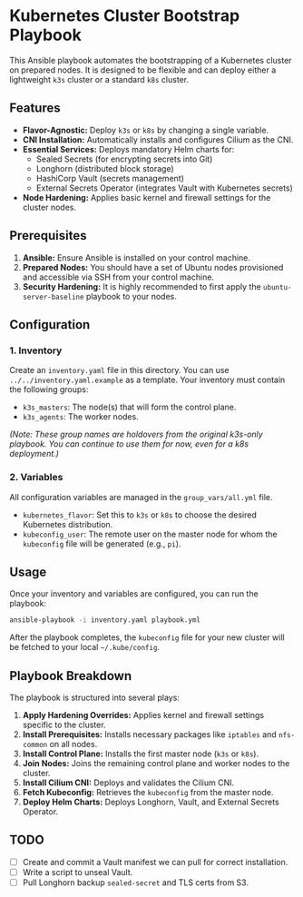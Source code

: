 # Kubernetes Cluster Bootstrap Playbook

This Ansible playbook automates the bootstrapping of a Kubernetes cluster on prepared nodes. It is designed to be flexible and can deploy either a lightweight `k3s` cluster or a standard `k8s` cluster.

## Features

*   **Flavor-Agnostic:** Deploy `k3s` or `k8s` by changing a single variable.
*   **CNI Installation:** Automatically installs and configures Cilium as the CNI.
*   **Essential Services:** Deploys mandatory Helm charts for:
    *   Sealed Secrets (for encrypting secrets into Git)
    *   Longhorn (distributed block storage)
    *   HashiCorp Vault (secrets management)
    *   External Secrets Operator (integrates Vault with Kubernetes secrets)
*   **Node Hardening:** Applies basic kernel and firewall settings for the cluster nodes.

## Prerequisites

1.  **Ansible:** Ensure Ansible is installed on your control machine.
2.  **Prepared Nodes:** You should have a set of Ubuntu nodes provisioned and accessible via SSH from your control machine.
3.  **Security Hardening:** It is highly recommended to first apply the `ubuntu-server-baseline` playbook to your nodes.

## Configuration

### 1. Inventory

Create an `inventory.yaml` file in this directory. You can use `../../inventory.yaml.example` as a template. Your inventory must contain the following groups:

*   `k3s_masters`: The node(s) that will form the control plane.
*   `k3s_agents`: The worker nodes.

*(Note: These group names are holdovers from the original k3s-only playbook. You can continue to use them for now, even for a k8s deployment.)*

### 2. Variables

All configuration variables are managed in the `group_vars/all.yml` file.

*   `kubernetes_flavor`: Set this to `k3s` or `k8s` to choose the desired Kubernetes distribution.
*   `kubeconfig_user`: The remote user on the master node for whom the `kubeconfig` file will be generated (e.g., `pi`).

## Usage

Once your inventory and variables are configured, you can run the playbook:

```bash
ansible-playbook -i inventory.yaml playbook.yml
```

After the playbook completes, the `kubeconfig` file for your new cluster will be fetched to your local `~/.kube/config`.

## Playbook Breakdown

The playbook is structured into several plays:

1.  **Apply Hardening Overrides:** Applies kernel and firewall settings specific to the cluster.
2.  **Install Prerequisites:** Installs necessary packages like `iptables` and `nfs-common` on all nodes.
3.  **Install Control Plane:** Installs the first master node (`k3s` or `k8s`).
4.  **Join Nodes:** Joins the remaining control plane and worker nodes to the cluster.
5.  **Install Cilium CNI:** Deploys and validates the Cilium CNI.
6.  **Fetch Kubeconfig:** Retrieves the `kubeconfig` from the master node.
7.  **Deploy Helm Charts:** Deploys Longhorn, Vault, and External Secrets Operator.

## TODO

*   [ ] Create and commit a Vault manifest we can pull for correct installation.
*   [ ] Write a script to unseal Vault.
*   [ ] Pull Longhorn backup `sealed-secret` and TLS certs from S3.
